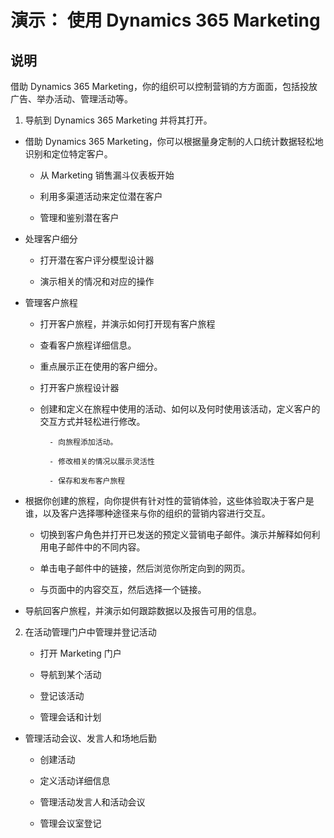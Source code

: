 ﻿---
demo:
    title: '演示： 使用 Dynamics 365 Marketing'
    module: '模块 1： 学习 Dynamics 365 Marketing 的基础知识'
---

# 演示： 使用 Dynamics 365 Marketing

## 说明

借助 Dynamics 365 Marketing，你的组织可以控制营销的方方面面，包括投放广告、举办活动、管理活动等。 

1. 导航到 Dynamics 365 Marketing 并将其打开。

- 借助 Dynamics 365 Marketing，你可以根据量身定制的人口统计数据轻松地识别和定位特定客户。 

	- 从 Marketing 销售漏斗仪表板开始

	- 利用多渠道活动来定位潜在客户

	- 管理和鉴别潜在客户

- 处理客户细分

	- 打开潜在客户评分模型设计器

	- 演示相关的情况和对应的操作

- 管理客户旅程 

	- 打开客户旅程，并演示如何打开现有客户旅程 

	- 查看客户旅程详细信息。

	- 重点展示正在使用的客户细分。 

	- 打开客户旅程设计器

	- 创建和定义在旅程中使用的活动、如何以及何时使用该活动，定义客户的交互方式并轻松进行修改。 

     		- 向旅程添加活动。

     		- 修改相关的情况以展示灵活性

     		- 保存和发布客户旅程

- 根据你创建的旅程，向你提供有针对性的营销体验，这些体验取决于客户是谁，以及客户选择哪种途径来与你的组织的营销内容进行交互。 

	- 切换到客户角色并打开已发送的预定义营销电子邮件。演示并解释如何利用电子邮件中的不同内容。 

	- 单击电子邮件中的链接，然后浏览你所定向到的网页。 

	- 与页面中的内容交互，然后选择一个链接。 

- 导航回客户旅程，并演示如何跟踪数据以及报告可用的信息。 

2. 在活动管理门户中管理并登记活动

	- 打开 Marketing 门户

	- 导航到某个活动

	- 登记该活动

	- 管理会话和计划

- 管理活动会议、发言人和场地后勤

	- 创建活动

	- 定义活动详细信息

	- 管理活动发言人和活动会议

	- 管理会议室登记


